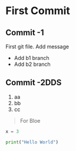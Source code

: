 # First Commit

## Commit -1 

First git file.
Add message

- Add b1 branch
- Add b2 branch


## Commit -2DDS

1. aa
2. bb
3. cc

> For Bloe

```python
x = 3

print("Hello World")
```

